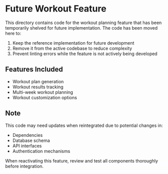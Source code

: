 # Future Workout Feature

This directory contains code for the workout planning feature that has been temporarily shelved for future implementation. The code has been moved here to:

1. Keep the reference implementation for future development
2. Remove it from the active codebase to reduce complexity
3. Prevent linting errors while the feature is not actively being developed

## Features Included
- Workout plan generation
- Workout results tracking
- Multi-week workout planning
- Workout customization options

## Note
This code may need updates when reintegrated due to potential changes in:
- Dependencies
- Database schema
- API interfaces
- Authentication mechanisms

When reactivating this feature, review and test all components thoroughly before integration. 